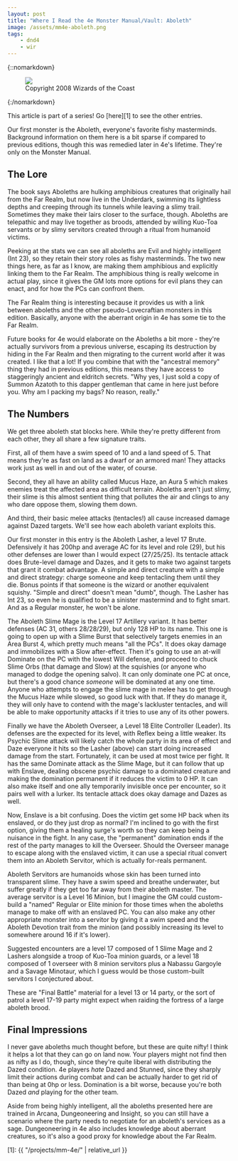 ```yaml
---
layout: post
title: "Where I Read the 4e Monster Manual/Vault: Aboleth"
image: /assets/mm4e-aboleth.png
tags:
    - dnd4
    - wir
---
```


{::nomarkdown}
<figure class="center">
  <img src="{{ "/assets/mm4e-aboleth.png" | absolute_url }}"/>
  <figcaption>
    Copyright 2008 Wizards of the Coast
  </figcaption>
</figure>
{:/nomarkdown}

This article is part of a series! Go [here][1] to see the other entries.

Our first monster is the Aboleth, everyone's favorite fishy
masterminds. Background information on them here is a bit sparse if compared to
previous editions, though this was remedied later in 4e's lifetime. They're only
on the Monster Manual.

## The Lore

The book says Aboleths are hulking amphibious creatures that originally hail
from the Far Realm, but now live in the Underdark, swimming its lightless depths
and creeping through its tunnels while leaving a slimy trail. Sometimes they
make their lairs closer to the surface, though. Aboleths are telepathic and may
live together as broods, attended by willing Kuo-Toa servants or by slimy
servitors created through a ritual from humanoid victims.

Peeking at the stats we can see all aboleths are Evil and highly intelligent
(Int 23), so they retain their story roles as fishy masterminds. The two new
things here, as far as I know, are making them amphibious and explicitly linking
them to the Far Realm. The amphibious thing is really welcome in actual play,
since it gives the GM lots more options for evil plans they can enact, and for
how the PCs can confront them.

The Far Realm thing is interesting because it provides us with a link between
aboleths and the other pseudo-Lovecraftian monsters in this edition. Basically,
anyone with the aberrant origin in 4e has some tie to the Far Realm.

Future books for 4e would elaborate on the Aboleths a bit more - they're
actually survivors from a previous universe, escaping its destruction by hiding
in the Far Realm and then migrating to the current world after it was
created. I like that a lot! If you combine that with the "ancestral memory"
thing they had in previous editions, this means they have access to staggeringly
ancient and eldritch secrets. "Why yes, I just sold a copy
of Summon Azatoth to this dapper gentleman that came in here just before
you. Why am I packing my bags? No reason, really."


## The Numbers

We get three aboleth stat blocks here. While they're pretty different from each
other, they all share a few signature traits.

First, all of them have a swim speed of 10 and a land speed of 5. That means
they're as fast on land as a dwarf or an armored man! They attacks work just as
well in and out of the water, of course.

Second, they all have an ability called Mucus Haze, an Aura 5 which makes
enemies treat the affected area as difficult terrain. Aboleths aren't just
slimy, their slime is this almost sentient thing that pollutes the air and
clings to any who dare oppose them, slowing them down.

And third, their basic melee attacks (tentacles!) all cause increased damage
against Dazed targets. We'll see how each aboleth variant exploits this.

Our first monster in this entry is the Aboleth Lasher, a level 17
Brute. Defensively it has 200hp and average AC for its level and role (29), but
his other defenses are lower than I would expect (27/25/25). Its tentacle attack
does Brute-level damage and Dazes, and it gets to make two against targets that
grant it combat advantage. A simple and direct creature with a simple and direct
strategy: charge someone and keep tentacling them until they die. Bonus points
if that someone is the wizard or another equivalent squishy. "Simple and direct"
doesn't mean "dumb", though. The Lasher has Int 23, so even he is qualified to
be a sinister mastermind and to fight smart. And as a Regular monster, he won't
be alone.

The Aboleth Slime Mage is the Level 17 Artillery variant. It has better defenses
(AC 31, others 28/28/29), but only 128 HP to its name. This one is going to open
up with a Slime Burst that selectively targets enemies in an Area Burst 4, which
pretty much means "all the PCs". It does okay damage and immobilizes with a Slow
after-effect. Then it's going to use an at-will Dominate on the PC with the
lowest Will defense, and proceed to chuck Slime Orbs (that damage and Slow) at
the squishies (or anyone who managed to dodge the opening salvo). It can only
dominate one PC at once, but there's a good chance _someone_ will be dominated
at any one time. Anyone who attempts to engage the slime mage in melee has to
get through the Mucus Haze while slowed, so good luck with that. If they do
manage it, they will only have to contend with the mage's lackluster tentacles,
and will be able to make opportunity attacks if it tries to use any of its other
powers.

Finally we have the Aboleth Overseer, a Level 18 Elite Controller (Leader). Its
defenses are the expected for its level, with Reflex being a little weaker. Its
Psychic Slime attack will likely catch the whole party in its area of effect and
Daze everyone it hits so the Lasher (above) can start doing increased damage
from the start. Fortunately, it can be used at most twice per fight. It has the
same Dominate attack as the Slime Mage, but it can follow that up with Enslave,
dealing obscene psychic damage to a dominated creature and making the domination
permanent if it reduces the victim to 0 HP. It can also make itself and one ally
temporarily invisible once per encounter, so it pairs well with a lurker. Its
tentacle attack does okay damage and Dazes as well.

Now, Enslave is a bit confusing. Does the victim get some HP back when its
enslaved, or do they just drop as normal? I'm inclined to go with the first
option, giving them a healing surge's worth so they can keep being a nuisance in
the fight. In any case, the "permanent" domination ends if the rest of the party
manages to kill the Overseer. Should the Overseer manage to escape along with
the enslaved victim, it can use a special ritual convert them into an Aboleth
Servitor, which is actually for-reals permanent.

Aboleth Servitors are humanoids whose skin has been turned into transparent
slime. They have a swim speed and breathe underwater, but suffer greatly if they
get too far away from their aboleth master. The average servitor is a Level 16
Minion, but I imagine the GM could custom-build a "named" Regular or Elite
minion for those times when the aboleths manage to make off with an enslaved
PC. You can also make any other appropriate monster into a servitor by giving it
a swim speed and the Aboleth Devotion trait from the minion (and possibly
increasing its level to somewhere around 16 if it's lower).

Suggested encounters are a level 17 composed of 1 Slime Mage and 2 Lashers
alongside a troop of Kuo-Toa minion guards, or a level 18 composed of 1 overseer
with 8 minion servitors plus a Nabassu Gargoyle and a Savage Minotaur, which I
guess would be those custom-built servitors I conjectured about.

These are "Final Battle" material for a level 13 or 14 party, or the sort of
patrol a level 17-19 party might expect when raiding the fortress of a large
aboleth brood.

## Final Impressions

I never gave aboleths much thought before, but these are quite nifty! I think it
helps a lot that they can go on land now. Your players might not find then as
nifty as I do, though, since they're quite liberal with distributing the Dazed
condition. 4e players _hate_ Dazed and Stunned, since they sharply limit their
actions during combat and can be actually harder to get rid of than being at 0hp
or less. Domination is a bit worse, because you're both Dazed _and_ playing for
the other team.

Aside from being highly intelligent, all the aboleths presented here are trained
in Arcana, Dungeoneering and Insight, so you can still have a scenario where the
party needs to negotiate for an aboleth's services as a sage. Dungeoneering in
4e also includes knowledge about aberrant creatures, so it's also a good proxy
for knowledge about the Far Realm.

[1]: {{ "/projects/mm-4e/" | relative_url }}
